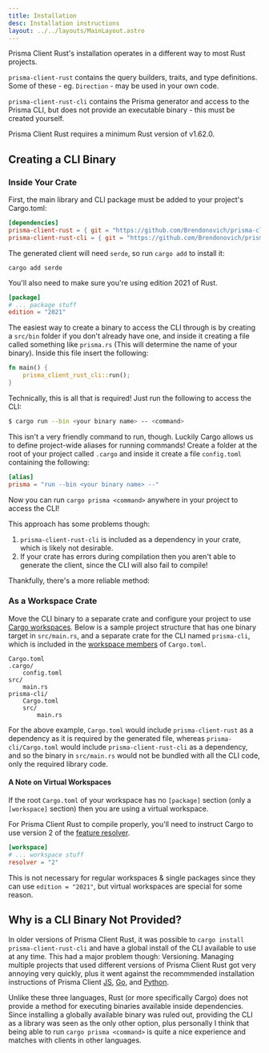 ```yaml
---
title: Installation
desc: Installation instructions
layout: ../../layouts/MainLayout.astro
---
```


Prisma Client Rust's installation operates in a different way to most Rust projects.

`prisma-client-rust` contains the query builders, traits, and type definitions. Some of these - eg. `Direction` - may be used in your own code.

`prisma-client-rust-cli` contains the Prisma generator and access to the Prisma CLI, but does not provide an executable binary - this must be created yourself.

Prisma Client Rust requires a minimum Rust version of v1.62.0.

## Creating a CLI Binary

### Inside Your Crate

First, the main library and CLI package must be added to your project's Cargo.toml:

```toml
[dependencies]
prisma-client-rust = { git = "https://github.com/Brendonovich/prisma-client-rust", tag = "0.6.1" }
prisma-client-rust-cli = { git = "https://github.com/Brendonovich/prisma-client-rust", tag = "0.6.1" }
```

The generated client will need `serde`, so run `cargo add` to install it:

```
cargo add serde
```

You'll also need to make sure you're using edition 2021 of Rust.
```toml
[package]
# ... package stuff
edition = "2021"
```

The easiest way to create a binary to access the CLI through is by creating a `src/bin` folder if you don't already have one, and inside it creating a file called something like `prisma.rs` (This will determine the name of your binary). Inside this file insert the following:

```rust
fn main() {
    prisma_client_rust_cli::run();
}
```

Technically, this is all that is required! Just run the following to access the CLI:

```bash
$ cargo run --bin <your binary name> -- <command>
```

This isn't a very friendly command to run, though. Luckily Cargo allows us to define project-wide aliases for running commands! Create a folder at the root of your project called `.cargo` and inside it create a file `config.toml` containing the following:

```toml
[alias]
prisma = "run --bin <your binary name> --"
```

Now you can run `cargo prisma <command>` anywhere in your project to access the CLI!

This approach has some problems though: 
1. `prisma-client-rust-cli` is included as a dependency in your crate, which is likely not desirable.
2. If your crate has errors during compilation then you aren't able to generate the client, since the CLI will also fail to compile!

Thankfully, there's a more reliable method:

### As a Workspace Crate

Move the CLI binary to a separate crate and configure your project to use [Cargo workspaces](https://doc.rust-lang.org/book/ch14-03-cargo-workspaces.html). Below is a sample project structure that has one binary target in `src/main.rs`, and a separate crate for the CLI named `prisma-cli`, which is included in the [workspace members](https://doc.rust-lang.org/book/ch14-03-cargo-workspaces.html#:~:text=%5Bworkspace%5D-,members%20%3D%20%5B,-%22adder%22%2C%0A%5D) of `Cargo.toml`.

```
Cargo.toml
.cargo/
    config.toml
src/
    main.rs
prisma-cli/
    Cargo.toml
    src/
        main.rs
```

For the above example, `Cargo.toml` would include `prisma-client-rust` as a dependency as it is required by the generated file, whereas `prisma-cli/Cargo.toml` would include `prisma-client-rust-cli` as a dependency, and so the binary in `src/main.rs` would not be bundled with all the CLI code, only the required library code.

#### A Note on Virtual Workspaces

If the root `Cargo.toml` of your workspace has no `[package]` section (only a `[workspace]` section) then you are using a virtual workspace.

For Prisma Client Rust to compile properly, you'll need to instruct Cargo to use version 2 of the [feature resolver](https://doc.rust-lang.org/edition-guide/rust-2021/default-cargo-resolver.html).

```toml
[workspace]
# ... workspace stuff
resolver = "2"
```

This is not necessary for regular workspaces & single packages since they can use `edition = "2021"`, but virtual workspaces are special for some reason.


## Why is a CLI Binary Not Provided?

In older versions of Prisma Client Rust, it was possible to `cargo install prisma-client-rust-cli` and have a global install of the CLI available to use at any time. This had a major problem though: Versioning. Managing multiple projects that used different versions of Prisma Client Rust got very annoying very quickly, plus it went against the recommmended installation instructions of Prisma Client [JS](https://www.prisma.io/docs/getting-started/setup-prisma/add-to-existing-project/relational-databases-typescript-postgres), [Go](https://github.com/prisma/prisma-client-go/blob/main/docs/quickstart.md), and [Python](https://prisma-client-py.readthedocs.io/en/stable/#installing-prisma-client-python).

Unlike these three languages, Rust (or more specifically Cargo) does not provide a method for executing binaries available inside dependencies. Since installing a globally available binary was ruled out, providing the CLI as a library was seen as the only other option, plus personally I think that being able to run `cargo prisma <command>` is quite a nice experience and matches with clients in other languages.
